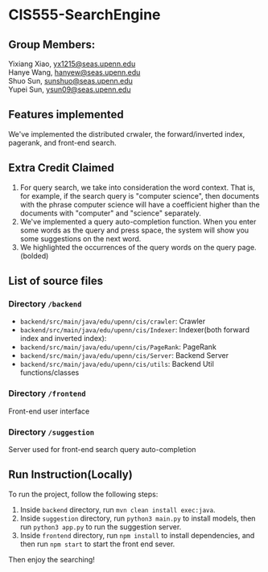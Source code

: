 # CIS555-SearchEngine

## Group Members:
Yixiang Xiao, yx1215@seas.upenn.edu  
Hanye Wang, hanyew@seas.upenn.edu  
Shuo Sun, sunshuo@seas.upenn.edu  
Yupei Sun, ysun09@seas.upenn.edu 

## Features implemented
We've implemented the distributed crwaler, the forward/inverted index, pagerank, and front-end search.

## Extra Credit Claimed
1. For query search, we take into consideration the word context. That is, for example, if the search query is 
"computer science", then documents with the phrase computer science will have a coefficient higher than the documents 
with "computer" and "science" separately.
2. We've implemented a query auto-completion function. When you enter some words as the query and press space, the system
will show you some suggestions on the next word.
3. We highlighted the occurrences of the query words on the query page.(bolded)

## List of source files
### Directory `/backend`
- `backend/src/main/java/edu/upenn/cis/crawler`: Crawler  
- `backend/src/main/java/edu/upenn/cis/Indexer`: Indexer(both forward index and inverted index):  
- `backend/src/main/java/edu/upenn/cis/PageRank`: PageRank  
- `backend/src/main/java/edu/upenn/cis/Server`: Backend Server
- `backend/src/main/java/edu/upenn/cis/utils`: Backend Util functions/classes

### Directory `/frontend`
Front-end user interface

### Directory `/suggestion`
Server used for front-end search query auto-completion



## Run Instruction(Locally)
To run the project, follow the following steps:  

1. Inside `backend` directory, run `mvn clean install exec:java`.
2. Inside `suggestion` directory, run `python3 main.py` to install models, then run `python3 app.py` to run the suggestion server.
3. Inside `frontend` directory, run `npm install` to install dependencies, 
and then run `npm start` to start the front end sever.

Then enjoy the searching!
